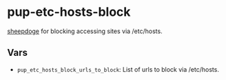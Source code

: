 # pup-etc-hosts-block

[sheepdoge](https://github.com/mattjmcnaughton/sheepdoge) for blocking accessing
sites via /etc/hosts.

## Vars
- `pup_etc_hosts_block_urls_to_block`: List of urls to block via /etc/hosts.
